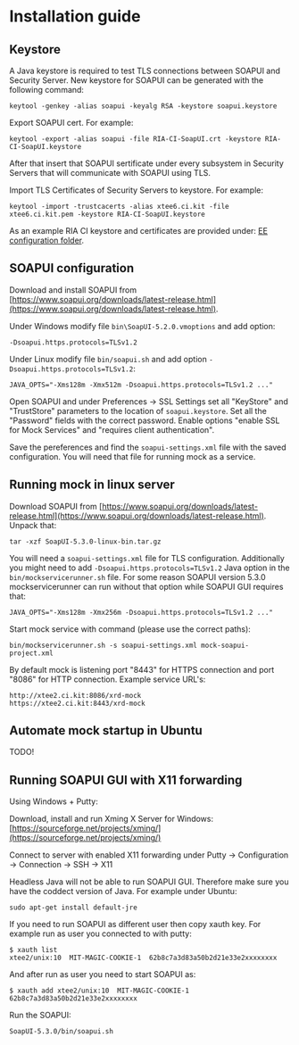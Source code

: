 # Installation guide

## Keystore

A Java keystore is required to test TLS connections between SOAPUI and Security Server.
New keystore for SOAPUI can be generated with the following command:
```
keytool -genkey -alias soapui -keyalg RSA -keystore soapui.keystore
```

Export SOAPUI cert. For example:
```
keytool -export -alias soapui -file RIA-CI-SoapUI.crt -keystore RIA-CI-SoapUI.keystore
```

After that insert that SOAPUI sertificate under every subsystem in Security Servers that will communicate with SOAPUI using TLS.

Import TLS Certificates of Security Servers to keystore. For example:
```
keytool -import -trustcacerts -alias xtee6.ci.kit -file xtee6.ci.kit.pem -keystore RIA-CI-SoapUI.keystore
```

As an example RIA CI keystore and certificates are provided under: [EE configuration folder](../../EE-national/xrd-mock-soapui/).

## SOAPUI configuration
Download and install SOAPUI from [https://www.soapui.org/downloads/latest-release.html](https://www.soapui.org/downloads/latest-release.html).

Under Windows modify file `bin\SoapUI-5.2.0.vmoptions` and add option:
```
-Dsoapui.https.protocols=TLSv1.2
```

Under Linux modify file `bin/soapui.sh` and add option `-Dsoapui.https.protocols=TLSv1.2`:
```
JAVA_OPTS="-Xms128m -Xmx512m -Dsoapui.https.protocols=TLSv1.2 ..."
```

Open SOAPUI and under Preferences -> SSL Settings set all "KeyStore" and "TrustStore" parameters to the location of `soapui.keystore`.
Set all the "Password" fields with the correct password. Enable options "enable SSL for Mock Services" and "requires client authentication".

Save the pereferences and find the `soapui-settings.xml` file with the saved configuration. You will need that file for running mock as a service.

## Running mock in linux server
Download SOAPUI from [https://www.soapui.org/downloads/latest-release.html](https://www.soapui.org/downloads/latest-release.html).
Unpack that:
```
tar -xzf SoapUI-5.3.0-linux-bin.tar.gz
```

You will need a `soapui-settings.xml` file for TLS configuration. Additionally you might need to add `-Dsoapui.https.protocols=TLSv1.2` Java option in the `bin/mockservicerunner.sh` file.
For some reason SOAPUI version 5.3.0 mockservicerunner can run without that option while SOAPUI GUI requires that:
```
JAVA_OPTS="-Xms128m -Xmx256m -Dsoapui.https.protocols=TLSv1.2 ..."
```

Start mock service with command (please use the correct paths):
```
bin/mockservicerunner.sh -s soapui-settings.xml mock-soapui-project.xml
```

By default mock is listening port "8443" for HTTPS connection and port "8086" for HTTP connection. Example service URL's:
```
http://xtee2.ci.kit:8086/xrd-mock
https://xtee2.ci.kit:8443/xrd-mock
```

## Automate mock startup in Ubuntu

TODO!

## Running SOAPUI GUI with X11 forwarding

Using Windows + Putty:

Download, install and run Xming X Server for Windows: [https://sourceforge.net/projects/xming/](https://sourceforge.net/projects/xming/)

Connect to server with enabled X11 forwarding under Putty -> Configuration -> Connection -> SSH -> X11

Headless Java will not be able to run SOAPUI GUI. Therefore make sure you have the coddect version of Java. For example under Ubuntu:
```
sudo apt-get install default-jre
```

If you need to run SOAPUI as different user then copy xauth key. For example run as user you connected to with putty:
```
$ xauth list
xtee2/unix:10  MIT-MAGIC-COOKIE-1  62b8c7a3d83a50b2d21e33e2xxxxxxxx
```

And after run as user you need to start SOAPUI as:
```
$ xauth add xtee2/unix:10  MIT-MAGIC-COOKIE-1  62b8c7a3d83a50b2d21e33e2xxxxxxxx
```

Run the SOAPUI:
```
SoapUI-5.3.0/bin/soapui.sh
```

